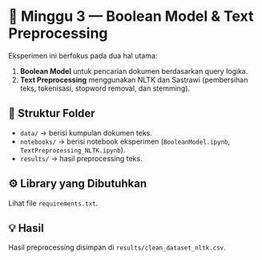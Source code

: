 # 🧠 Minggu 3 — Boolean Model & Text Preprocessing

Eksperimen ini berfokus pada dua hal utama:
1. **Boolean Model** untuk pencarian dokumen berdasarkan query logika.
2. **Text Preprocessing** menggunakan NLTK dan Sastrawi (pembersihan teks, tokenisasi, stopword removal, dan stemming).

## 📂 Struktur Folder
- `data/` → berisi kumpulan dokumen teks.
- `notebooks/` → berisi notebook eksperimen (`BooleanModel.ipynb`, `TextPreprocessing_NLTK.ipynb`).
- `results/` → hasil preprocessing teks.

## ⚙️ Library yang Dibutuhkan
Lihat file `requirements.txt`.

## 💡 Hasil
Hasil preprocessing disimpan di `results/clean_dataset_nltk.csv`.
